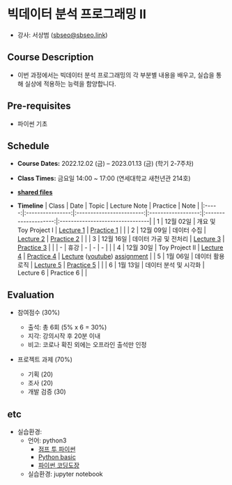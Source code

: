 # 빅데이터 분석 프로그래밍 II
* 강사: 서상범 (sbseo@sbseo.link)
  

## Course Description
* 이번 과정에서는 빅데이터 분석 프로그래밍의 각 부분별 내용을 배우고, 실습을 통해 실상에 적용하는 능력을 함양합니다.


## Pre-requisites  
* 파이썬 기초


## Schedule
* **Course Dates:** 2022.12.02 (금) – 2023.01.13 (금) (학기 2-7주차)

* **Class Times:** 금요일 14:00 ~ 17:00 (연세대학교 새천년관 214호)

* **[shared files]**

* **Timeline**
    | Class | Date             | Topic                    | Lecture Note       | Practice             | Note                            |
    |:-----:|:----------------:|:------------------------:|:------------------:|:--------------------:|:--------------------------------|
    | 1     | 12월 02일        | 개요 및 Toy Project I    | [Lecture 1]        | [Practice 1]         |                                 |
    | 2     | 12월 09일        | 데이터 수집              | [Lecture 2]        | [Practice 2]         |                                 |
    | 3     | 12월 16일        | 데이터 가공 및 전처리    | [Lecture 3]        | [Practice 3]         |                                 |
    | -     | 휴강             | -                        | -                  | -                    |                                 |
    | 4     | 12월 30일        | Toy Project II           | [Lecture 4]        | [Practice 4]         | [Lecture] ([youtube]) [assignment]    |
    | 5     | 1월 06일         | 데이터 활용 로직         | [Lecture 5]        | [Practice 5]         |                                 |
    | 6     | 1월 13일         | 데이터 분석 및 시각화    |  Lecture 6         |  Practice 6          |                                 |

    [Lecture 1]: lecture_note/01.pdf
    [Practice 1]: practice/01.ipynb
    [Lecture 2]: lecture_note/02.pdf
    [Practice 2]: practice/02.ipynb
    [shared files]: https://drive.google.com/drive/folders/1uyeFlvsdDU1zqytHQqzQtuKTqspeLtfW?usp=share_link
    [Lecture 3]: lecture_note/03.pdf
    [Practice 3]: practice/03.ipynb
    [Lecture 4]: lecture_note/04.pdf
    [Practice 4]: practice/04.ipynb
    [Lecture]: https://drive.google.com/drive/u/0/folders/1LJSDUknesdg5i4D0gxucLNT8pwlXhkMz
    [youtube]: https://www.youtube.com/watch?v=5z9cTc-M4vU
    [Lecture 5]: https://drive.google.com/file/d/1tTXvdP-lOZ9MsOt_0KabgrM6YPKshxsm/view?usp=share_link
    [Practice 5]: https://drive.google.com/file/d/1c6SokS-ovs2v-3uFL-moos68025mKiqw/view?usp=share_link
    [assignment]: https://drive.google.com/file/d/1fQMklHd6PIbg4Sbc5BOFC7r93iCmorBZ/view?usp=share_link


## Evaluation
* 참여점수 (30%)
    * 출석: 총 6회 (5% x 6 = 30%)
    * 지각: 강의시작 후 20분 이내
    * 비고: 코로나 확진 외에는 오프라인 출석만 인정

* 프로젝트 과제 (70%)
    * 기획 (20)
    * 조사 (20)
    * 개발 검증 (30)


## etc
* 실습환경:
  * 언어: python3   
    * [점프 투 파이썬](https://wikidocs.net/book/1) 
    * [Python basic](https://wikidocs.net/book/1553) 
    * [파이썬 코딩도장](https://dojang.io/course/view.php?id=7)
  * 실습환경: jupyter notebook
